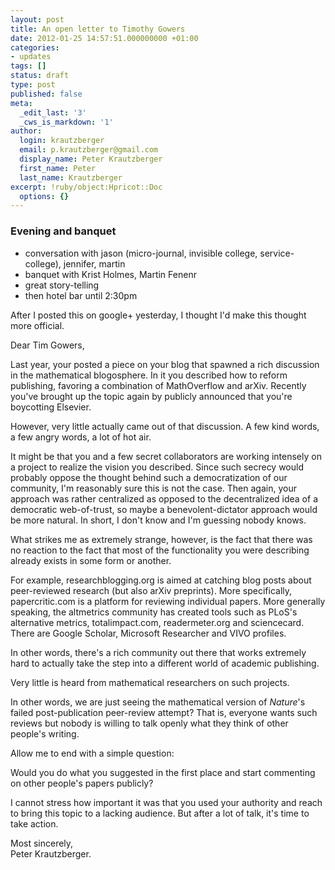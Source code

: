 ```yaml
---
layout: post
title: An open letter to Timothy Gowers
date: 2012-01-25 14:57:51.000000000 +01:00
categories:
- updates
tags: []
status: draft
type: post
published: false
meta:
  _edit_last: '3'
  _cws_is_markdown: '1'
author:
  login: krautzberger
  email: p.krautzberger@gmail.com
  display_name: Peter Krautzberger
  first_name: Peter
  last_name: Krautzberger
excerpt: !ruby/object:Hpricot::Doc
  options: {}
---
```


### Evening and banquet

*   conversation with jason (micro-journal, invisible college, service-college), jennifer, martin
*   banquet with Krist Holmes, Martin Fenenr
*   great story-telling
*   then hotel bar until 2:30pm

After I posted this on google+ yesterday, I thought I'd make this thought more official.

Dear Tim Gowers,

Last year, your posted a piece on your blog that spawned a rich discussion in the mathematical blogosphere. In it you described how to reform publishing, favoring a combination of MathOverflow and arXiv. Recently you've brought up the topic again by publicly announced that you're boycotting Elsevier.

However, very little actually came out of that discussion. A few kind words, a few angry words, a lot of hot air.

It might be that you and a few secret collaborators are working intensely on a project to realize the vision you described. Since such secrecy would probably oppose the thought behind such a democratization of our community, I'm reasonably sure this is not the case. Then again, your approach was rather centralized as opposed to the decentralized idea of a democratic web-of-trust, so maybe a benevolent-dictator approach would be more natural. In short, I don't know and I'm guessing nobody knows.

What strikes me as extremely strange, however, is the fact that there was no reaction to the fact that most of the functionality you were describing already exists in some form or another.

For example, researchblogging.org is aimed at catching blog posts about peer-reviewed research (but also arXiv preprints). More specifically, papercritic.com is a platform for reviewing individual papers. More generally speaking, the altmetrics community has created tools such as PLoS's alternative metrics, totalimpact.com, readermeter.org and sciencecard. There are Google Scholar, Microsoft Researcher and VIVO profiles.

In other words, there's a rich community out there that works extremely hard to actually take the step into a different world of academic publishing.

Very little is heard from mathematical researchers on such projects.

In other words, we are just seeing the mathematical version of _Nature_'s failed post-publication peer-review attempt? That is, everyone wants such reviews but nobody is willing to talk openly what they think of other people's writing.

Allow me to end with a simple question:

Would you do what you suggested in the first place and start commenting on other people's papers publicly?

I cannot stress how important it was that you used your authority and reach to bring this topic to a lacking audience. But after a lot of talk, it's time to take action.

Most sincerely,  
 Peter Krautzberger.